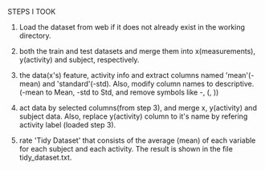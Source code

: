 STEPS I TOOK


1. Load the dataset from web if it does not already exist in the working directory.

2. both the train and test datasets and merge them into x(measurements), y(activity) and subject, respectively.

3. the data(x's) feature, activity info and extract columns named 'mean'(-mean) and 'standard'(-std). Also, modify column names to descriptive. (-mean to Mean, -std to Std, and remove symbols like -, (, ))

4. act data by selected columns(from step 3), and merge x, y(activity) and subject data. Also, replace y(activity) column to it's name by refering activity label (loaded step 3).

5. rate 'Tidy Dataset' that consists of the average (mean) of each variable for each subject and each activity. The result is shown in the file tidy_dataset.txt.

